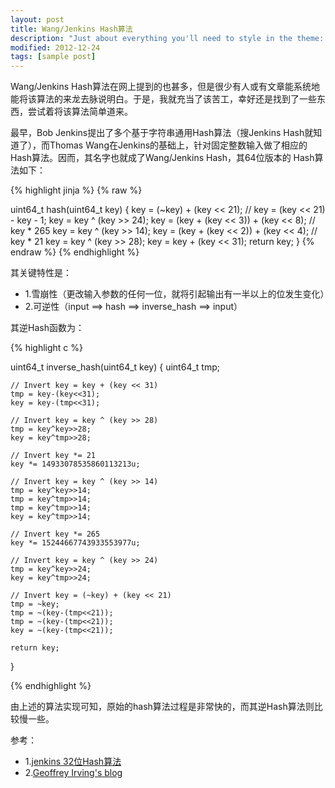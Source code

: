 ```yaml
---
layout: post
title: Wang/Jenkins Hash算法
description: "Just about everything you'll need to style in the theme: headings, paragraphs, blockquotes, tables, code blocks, and more."
modified: 2012-12-24
tags: [sample post]
---
```


Wang/Jenkins Hash算法在网上提到的也甚多，但是很少有人或有文章能系统地能将该算法的来龙去脉说明白。于是，我就充当了该苦工，幸好还是找到了一些东西，尝试着将该算法简单道来。

最早，Bob Jenkins提出了多个基于字符串通用Hash算法（搜Jenkins Hash就知道了），而Thomas Wang在Jenkins的基础上，针对固定整数输入做了相应的Hash算法。因而，其名字也就成了Wang/Jenkins Hash，其64位版本的 Hash算法如下：


{% highlight jinja %}
{% raw %}

uint64_t hash(uint64_t key) {
    key = (~key) + (key << 21); // key = (key << 21) - key - 1;
    key = key ^ (key >> 24);
    key = (key + (key << 3)) + (key << 8); // key * 265
    key = key ^ (key >> 14);
    key = (key + (key << 2)) + (key << 4); // key * 21
    key = key ^ (key >> 28);
    key = key + (key << 31);
    return key;
}
{% endraw %}
{% endhighlight %}


其关键特性是：

- 1.雪崩性（更改输入参数的任何一位，就将引起输出有一半以上的位发生变化）
- 2.可逆性（input ==> hash ==> inverse_hash ==> input）

其逆Hash函数为：


{% highlight c %}

uint64_t inverse_hash(uint64_t key) {
    uint64_t tmp;

    // Invert key = key + (key << 31)
    tmp = key-(key<<31);
    key = key-(tmp<<31);

    // Invert key = key ^ (key >> 28)
    tmp = key^key>>28;
    key = key^tmp>>28;

    // Invert key *= 21
    key *= 14933078535860113213u;

    // Invert key = key ^ (key >> 14)
    tmp = key^key>>14;
    tmp = key^tmp>>14;
    tmp = key^tmp>>14;
    key = key^tmp>>14;

    // Invert key *= 265
    key *= 15244667743933553977u;

    // Invert key = key ^ (key >> 24)
    tmp = key^key>>24;
    key = key^tmp>>24;

    // Invert key = (~key) + (key << 21)
    tmp = ~key;
    tmp = ~(key-(tmp<<21));
    tmp = ~(key-(tmp<<21));
    key = ~(key-(tmp<<21));

    return key;
}

{% endhighlight %}


由上述的算法实现可知，原始的hash算法过程是非常快的，而其逆Hash算法则比较慢一些。

参考：

- 1.[jenkins 32位Hash算法](http://burtleburtle.net/bob/hash/integer.html)
- 2.[Geoffrey Irving's blog](http://naml.us/blog/tag/thomas-wang)
